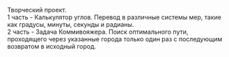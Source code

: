 Творческий проект.                                                                  
1 часть - Калькулятор углов. Перевод в различные системы мер, такие как градусы, минуты, секунды и радианы.        
2 часть - Задача Коммивояжера. Поиск оптимального пути, проходящего через указанные города только один раз с последующим возвратом в исходный город.
